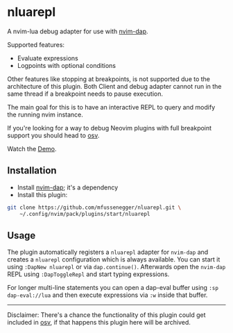 # nluarepl

A nvim-lua debug adapter for use with [nvim-dap][nvim-dap].

Supported features:

- Evaluate expressions
- Logpoints with optional conditions

Other features like stopping at breakpoints, is not supported due to the
architecture of this plugin. Both Client and debug adapter cannot run in the
same thread if a breakpoint needs to pause execution.

The main goal for this is to have an interactive REPL to query and modify the
running nvim instance.

If you're looking for a way to debug Neovim plugins with full breakpoint
support you should head to [osv][osv].

Watch the [Demo][demo].

## Installation

- Install [nvim-dap][nvim-dap]; it's a dependency
- Install this plugin:

```bash
git clone https://github.com/mfussenegger/nluarepl.git \
    ~/.config/nvim/pack/plugins/start/nluarepl
```

## Usage

The plugin automatically registers a `nluarepl` adapter for `nvim-dap` and
creates a `nluarepl` configuration which is always available. You can start it
using `:DapNew nluarepl` or via `dap.continue()`. Afterwards open the
`nvim-dap` REPL using `:DapToggleRepl` and start typing expressions.

For longer multi-line statements you can open a dap-eval buffer using `:sp
dap-eval://lua` and then execute expressions via `:w` inside that buffer.

---

Disclaimer: There's a chance the functionality of this plugin could get
included in [osv][osv], if that happens this plugin here will be archived.

[osv]: https://github.com/jbyuki/one-small-step-for-vimkind
[nvim-dap]: https://github.com/mfussenegger/nvim-dap
[demo]: https://zignar.net/assets/files/c6144a41526e81b82d9cac39901782a4140d3f14adec3c8b8061cb1028e700ff.webm
